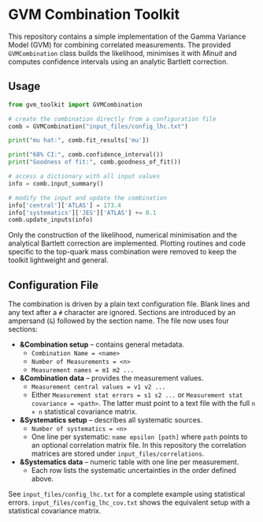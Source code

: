 # GVM Combination Toolkit

This repository contains a simple implementation of the Gamma Variance Model (GVM) for
combining correlated measurements.  The provided `GVMCombination` class builds
the likelihood, minimises it with *Minuit* and computes confidence intervals
using an analytic Bartlett correction.

## Usage

```python
from gvm_toolkit import GVMCombination

# create the combination directly from a configuration file
comb = GVMCombination("input_files/config_lhc.txt")

print("mu hat:", comb.fit_results['mu'])

print("68% CI:", comb.confidence_interval())
print("Goodness of fit:", comb.goodness_of_fit())

# access a dictionary with all input values
info = comb.input_summary()

# modify the input and update the combination
info['central']['ATLAS'] = 173.4
info['systematics']['JES']['ATLAS'] += 0.1
comb.update_inputs(info)
```

Only the construction of the likelihood, numerical minimisation and the
analytical Bartlett correction are implemented.  Plotting routines and code
specific to the top-quark mass combination were removed to keep the toolkit
lightweight and general.

## Configuration File

The combination is driven by a plain text configuration file.  Blank lines and
any text after a ``#`` character are ignored.  Sections are introduced by an
ampersand (``&``) followed by the section name.  The file now uses four
sections:

* **&Combination setup** – contains general metadata.
  - ``Combination Name = <name>``
  - ``Number of Measurements = <n>``
  - ``Measurement names = m1 m2 ...``
* **&Combination data** – provides the measurement values.
  - ``Measurement central values = v1 v2 ...``
  - Either ``Measurement stat errors = s1 s2 ...`` or ``Measurement stat covariance = <path>``.
    The latter must point to a text file with the full ``n × n`` statistical covariance matrix.
* **&Systematics setup** – describes all systematic sources.
  - ``Number of systematics = <n>``
  - One line per systematic: ``name epsilon [path]`` where ``path`` points to an
    optional correlation matrix file.  In this repository the correlation
    matrices are stored under ``input_files/correlations``.
* **&Systematics data** – numeric table with one line per measurement.
  - Each row lists the systematic uncertainties in the order defined above.

See ``input_files/config_lhc.txt`` for a complete example using statistical errors.
``input_files/config_lhc_cov.txt`` shows the equivalent setup with a statistical covariance matrix.

